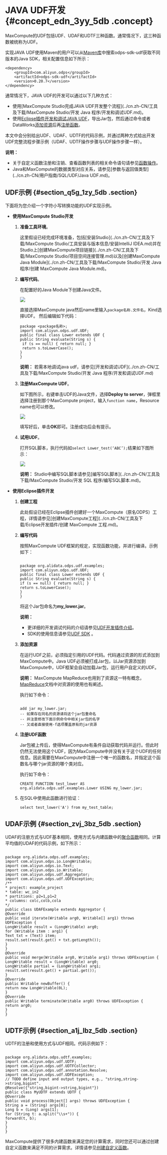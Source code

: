 # JAVA UDF开发 {#concept_edn_3yy_5db .concept}

MaxCompute的UDF包括UDF、UDAF和UDTF三种函数。通常情况下，这三种函数被统称为UDF。

实现JAVA UDF使用Maven的用户可以从[Maven库](http://search.maven.org/)中搜索odps-sdk-udf获取不同版本的Java SDK，相关配置信息如下所示：

```
<dependency>
    <groupId>com.aliyun.odps</groupId>
    <artifactId>odps-sdk-udf</artifactId>
    <version>0.20.7</version>
</dependency>
```

通常情况下，JAVA UDF的开发可以通过以下几种方式：

-   使用[MaxCompute Studio完成JAVA UDF开发整个流程](../cn.zh-CN/工具及下载/MaxCompute Studio/开发 Java 程序/开发和调试UDF.md)。
-   使用[Eclipse插件开发和调试JAVA UDF](../cn.zh-CN/工具及下载/Eclipse开发插件/UDF开发插件介绍.md)，导出Jar包，然后通过命令或者DataWorks[添加资源](../cn.zh-CN/用户指南/常用命令/资源操作.md)后再[注册函数](../cn.zh-CN/用户指南/常用命令/函数操作.md)。

本文中会分别给出UDF、UDAF、UDTF的代码示例，并通过两种方式给出开发UDF完整流程步骤示例（UDAF、UDTF操作步骤与UDF操作步骤一样）。

**说明：** 

-   关于自定义函数注册和注销、查看函数列表的相关命令语句请参见[函数操作](../cn.zh-CN/用户指南/常用命令/函数操作.md)。
-   Java和MaxCompute的数据类型对应关系，请参见[参数与返回值类型](../cn.zh-CN/用户指南/SQL/UDF/Java UDF.md)。

## UDF示例 {#section_q5g_1zy_5db .section}

下面将为您介绍一个字符小写转换功能的UDF实现示例。

-   **使用MaxCompute Studio开发**
    1.  **准备工具环境**。

        这里假设已经完成环境准备，包括[安装Studio](../cn.zh-CN/工具及下载/MaxCompute Studio/工具安装与版本信息/安装IntelliJ IDEA.md)并在Studio上[创建MaxCompute项目链接](../cn.zh-CN/工具及下载/MaxCompute Studio/项目空间连接管理.md)以及[创建MaxCompute Java Module](../cn.zh-CN/工具及下载/MaxCompute Studio/开发 Java 程序/创建 MaxCompute Java Module.md)。

    2.  **编写代码**。

        在配置好的Java Module下创建Java文件。

        ![](http://static-aliyun-doc.oss-cn-hangzhou.aliyuncs.com/assets/img/11953/1573_zh-CN.png)

        直接选择MaxCompute java然后name里输入`package名称.文件名`，Kind选择UDF。 然后编辑如下代码：

        ```
        package <package名称>;
        import com.aliyun.odps.udf.UDF;
        public final class Lower extends UDF {
        public String evaluate(String s) {
         if (s == null) { return null; }
         return s.toLowerCase();
        }
        }
        ```

        **说明：** 若需本地调试java udf，请参见[开发和调试UDF](../cn.zh-CN/工具及下载/MaxCompute Studio/开发 Java 程序/开发和调试UDF.md)

    3.  **注册MaxCompute UDF**。

        如下图所示，右键单击UDF的Java文件，选择**Deploy to server**，弹框里选择注册到那个MaxCompute project，输入`function name`，Resource name也可以修改。

        ![](http://static-aliyun-doc.oss-cn-hangzhou.aliyuncs.com/assets/img/11953/1574_zh-CN.png)

        填写好后，单击**OK**即可。注册成功后会有提示。

    4.  **试用UDF**。

        打开SQL脚本，执行代码如`select Lower_test(‘ABC’);`结果如下图所示：

        ![](http://static-aliyun-doc.oss-cn-hangzhou.aliyuncs.com/assets/img/11953/1575_zh-CN.png)

        **说明：** Studio中编写SQL脚本请参见[编写SQL脚本](../cn.zh-CN/工具及下载/MaxCompute Studio/开发 SQL 程序/编写SQL脚本.md)。

-   **使用Eclipse插件开发**
    1.  **创建工程**

        此处假设已经在Eclipse插件创建好一个MaxCompute（原名ODPS）工程，详情请参见[创建MaxCompute工程](../cn.zh-CN/工具及下载/Eclipse开发插件/创建 MaxCompute 工程.md)。

    2.  **编写代码**

        按照MaxCompute UDF框架的规定，实现函数功能，并进行编译。示例如下：

        ```
        
        package org.alidata.odps.udf.examples;
        import com.aliyun.odps.udf.UDF;
        public final class Lower extends UDF {
        public String evaluate(String s) {
        if (s == null) { return null; }
        return s.toLowerCase();
        }
        }
        ```

        将这个Jar包命名为**my\_lower.jar**。

        **说明：** 

        -   更详细的开发调试代码的介绍请参见[UDF开发插件介绍](../cn.zh-CN/工具及下载/Eclipse开发插件/UDF开发插件介绍.md)。
        -   SDK的使用信息请参见[UDF SDK](../cn.zh-CN/用户指南/SQL/UDF/UDF概述.md) 。
    3.  **添加资源**

        在运行UDF之前，必须指定引用的UDF代码。代码通过资源的形式添加到MaxCompute中。Java UDF必须被打成Jar包，以Jar资源添加到MaxCompute中，UDF框架会自动加载Jar包，运行用户自定义的UDF。

        **说明：** MaxCompute MapReduce也用到了资源这一特有概念，[MapReduce](../cn.zh-CN/用户指南/MapReduce/概要/MapReduce概述.md)文档中对资源的使用也有阐述。

        执行如下命令：

        ```
        
        add jar my_lower.jar;
        -- 如果存在同名的资源请将这个jar包重命名
        -- 并注意修改下面示例命令中相关jar包的名字
        -- 又或者直接使用-f选项覆盖原有的jar资源
        ```

    4.  **注册UDF函数**

        Jar包被上传后，使得MaxCompute有条件自动获取代码并运行。但此时仍然无法使用这个UDF，因为MaxCompute中并没有关于这个UDF的任何信息。因此需要在MaxCompute中注册一个唯一的函数名，并指定这个函数名与哪个jar资源的哪个类对应。

        执行如下命令：

        ```
        CREATE FUNCTION test_lower AS org.alidata.odps.udf.examples.Lower USING my_lower.jar;
        ```

    5.  在SQL中使用此函数进行验证：

        ```
        select test_lower('A') from my_test_table;
        ```


## UDAF示例 {#section_zvj_3bz_5db .section}

UDAF的注册方式与UDF基本相同，使用方式与内建函数中的[聚合函数](../cn.zh-CN/用户指南/SQL/内建函数/聚合函数.md)相同。计算平均值的UDAF的代码示例，如下所示：

```

package org.alidata.odps.udf.examples;
import com.aliyun.odps.io.LongWritable;
import com.aliyun.odps.io.Text;
import com.aliyun.odps.io.Writable;
import com.aliyun.odps.udf.Aggregator;
import com.aliyun.odps.udf.UDFException;
/**
* project: example_project
* table: wc_in2
* partitions: p2=1,p1=2
* columns: colc,colb,cola
*/
public class UDAFExample extends Aggregator {
@Override
public void iterate(Writable arg0, Writable[] arg1) throws UDFException {
LongWritable result = (LongWritable) arg0;
for (Writable item : arg1) {
Text txt = (Text) item;
result.set(result.get() + txt.getLength());
}
}
@Override
public void merge(Writable arg0, Writable arg1) throws UDFException {
LongWritable result = (LongWritable) arg0;
LongWritable partial = (LongWritable) arg1;
result.set(result.get() + partial.get());
}
@Override
public Writable newBuffer() {
return new LongWritable(0L);
}
@Override
public Writable terminate(Writable arg0) throws UDFException {
return arg0;
}
}
```

## UDTF示例 {#section_a1j_lbz_5db .section}

UDTF的注册和使用方式与UDF相同。代码示例如下：

```

package org.alidata.odps.udtf.examples;
import com.aliyun.odps.udf.UDTF;
import com.aliyun.odps.udf.UDTFCollector;
import com.aliyun.odps.udf.annotation.Resolve;
import com.aliyun.odps.udf.UDFException;
// TODO define input and output types, e.g., "string,string->string,bigint".
@Resolve({"string,bigint->string,bigint"})
public class MyUDTF extends UDTF {
@Override
public void process(Object[] args) throws UDFException {
String a = (String) args[0];
Long b = (Long) args[1];
for (String t: a.split("\\s+")) {
forward(t, b);
}
}
}
```

MaxCompute提供了很多内建函数来满足您的计算需求，同时您还可以通过创建自定义函数来满足不同的计算需求。详情请参见[创建自定义函数](https://help.aliyun.com/document_detail/30270.html)。

